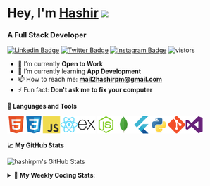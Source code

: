

# Hey, I'm [Hashir](https://hashirpm.github.io/) <img src="https://media.giphy.com/media/hvRJCLFzcasrR4ia7z/giphy.gif" width="25px">
### A Full Stack Developer
[![Linkedin Badge](https://img.shields.io/badge/-LinkedIn-blue?style=flat-square&logo=Linkedin&logoColor=white&link=https://www.linkedin.com/in/muhammed-hashir-p-m-1176001a9/)](https://www.linkedin.com/in/muhammed-hashir-p-m-1176001a9/)
[![Twitter Badge](https://img.shields.io/badge/-Twitter-1ca0f1?style=flat-square&labelColor=1ca0f1&logo=twitter&logoColor=white&link=https://twitter.com/mhashirpm)](https://twitter.com/mhashirpm) 
[![Instagram Badge](https://img.shields.io/badge/-Instagram-D7008A?style=flat-square&labelColor=D7008A&logo=Instagram&logoColor=white&link=https://www.instagram.com/hashir_pm_/)](https://www.instagram.com/hashir_pm_/) <img alt="vistors" src="https://visitor-badge.glitch.me/badge?page_id=hashirpm.hashirpm"/>

- 🔭 I’m currently **Open to Work**
- 🌱 I’m currently learning **App Development**
- 📫 How to reach me: **mail2hashirpm@gmail.com**
- ⚡ Fun fact: **Don't ask me to fix your computer**


**🔨 Languages and Tools**  

<img src="https://raw.githubusercontent.com/devicons/devicon/master/icons/html5/html5-original.svg" alt="html5" width="40" height="40"/><img src="https://raw.githubusercontent.com/devicons/devicon/master/icons/css3/css3-original.svg" alt="css3" width="40" height="40"/><img src="https://raw.githubusercontent.com/devicons/devicon/master/icons/javascript/javascript-original.svg" alt="javascript" width="40" height="40"/><img src="https://raw.githubusercontent.com/devicons/devicon/master/icons/react/react-original.svg" alt="reactjs" width="40" height="40"/><img src="https://raw.githubusercontent.com/devicons/devicon/master/icons/express/express-original.svg" alt="express" width="40" height="40"/>
<img src="https://raw.githubusercontent.com/devicons/devicon/master/icons/nodejs/nodejs-original.svg" alt="nodejs" width="40" height="40"/><img src="https://raw.githubusercontent.com/devicons/devicon/master/icons/mongodb/mongodb-original.svg" alt="mongodb" width="40" height="40"/><img src="https://raw.githubusercontent.com/devicons/devicon/master/icons/flutter/flutter-original.svg" alt="flutter" width="40" height="40"/><img src="https://raw.githubusercontent.com/devicons/devicon/master/icons/python/python-original.svg" alt="python" width="40" height="40"/><img src="https://raw.githubusercontent.com/devicons/devicon/master/icons/git/git-original.svg" alt="git" width="40" height="40"/><img src="https://raw.githubusercontent.com/devicons/devicon/master/icons/visualstudio/visualstudio-plain.svg" alt="vscode" width="40" height="40"/>



**📈 My GitHub Stats**
<p align="left"><img alt="hashirpm's GitHub Stats" src="https://github-readme-stats.vercel.app/api?username=hashirpm&show_icons=true&hide_border=true&count_private=true&theme=tokyonight" />
  
<details> 
 <summary>🤖 <b>My Weekly Coding Stats</b>: </summary>
<br>

<!--START_SECTION:waka-->
```text
JavaScript   3 hrs 1 min     ████████████████████▓░░░░   83.07 % 
JSON         28 mins         ███▒░░░░░░░░░░░░░░░░░░░░░   12.88 % 
Git Config   8 mins          █░░░░░░░░░░░░░░░░░░░░░░░░   03.94 % 
```
<!--END_SECTION:waka-->

</details>

  
